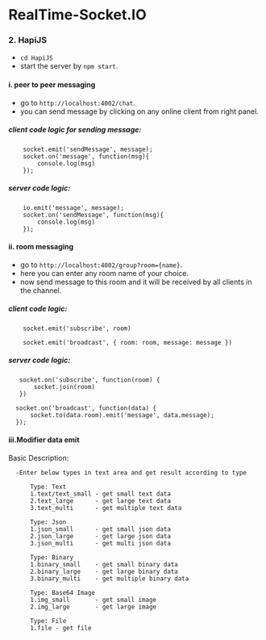 # RealTime-Socket.IO

### 2. HapiJS

  - `cd HapiJS`
  - start the server by `npm start`.

  #### i. peer to peer messaging
   - go to `http://localhost:4002/chat`.
   - you can send message by clicking on any online client from right panel.

  ##### client code logic for sending message:

        socket.emit('sendMessage', message);
        socket.on('message', function(msg){
            console.log(msg)
        });

  ##### server code logic:

        io.emit('message', message);
        socket.on('sendMessage', function(msg){
            console.log(msg)
        });

  #### ii. room messaging
   - go to `http://localhost:4002/group?room={name}`.
   - here you can enter any room name of your choice.
   - now send message to this room and it will be received by all clients in the channel.

   ##### client code logic:

        socket.emit('subscribe', room)

        socket.emit('broadcast', { room: room, message: message })

   ##### server code logic:

       socket.on('subscribe', function(room) {
           socket.join(room)
       })

      socket.on('broadcast', function(data) {
          socket.to(data.room).emit('message', data.message);
      });


   #### iii.Modifier data emit

   Basic Description:

      -Enter below types in text area and get result according to type

          Type: Text
          1.text/text_small - get small text data
          2.text_large      - get large text data
          3.text_multi      - get multiple text data

          Type: Json
          1.json_small      - get small json data
          2.json_large      - get large json data
          3.json_multi      - get multi json data

          Type: Binary
          1.binary_small    - get small binary data
          2.binary_large    - get large binary data
          3.binary_multi    - get multiple binary data

          Type: Base64 Image
          1.img_small       - get small image
          2.img_large       - get large image

          Type: File
          1.file - get file